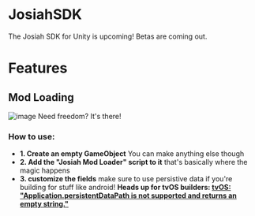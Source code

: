 # JosiahSDK
The Josiah SDK for Unity is upcoming! Betas are coming out.

# Features
## Mod Loading
![image](https://user-images.githubusercontent.com/65928867/233212077-442551e0-955b-4d33-925a-9c84f232cee2.png)
Need freedom? It's there! 
### How to use:
* **1. Create an empty GameObject**
You can make anything else though
* **2. Add the "Josiah Mod Loader" script to it**
that's basically where the magic happens
* **3. customize the fields**
make sure to use persistive data if you're building for stuff like android! 
**Heads up for tvOS builders: [tvOS: "Application.persistentDataPath is not supported and returns an empty string."](https://docs.unity3d.com/ScriptReference/Application-persistentDataPath.html)**
